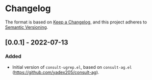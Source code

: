 # Changelog

The format is based on [Keep a Changelog](https://keepachangelog.com/en/1.0.0/),
and this project adheres to [Semantic Versioning](https://semver.org/spec/v2.0.0.html).

## [0.0.1] - 2022-07-13

### Added

- Initial version of `consult-ugrep.el`, based on `consult-ag.el` (https://github.com/yadex205/consult-ag).
